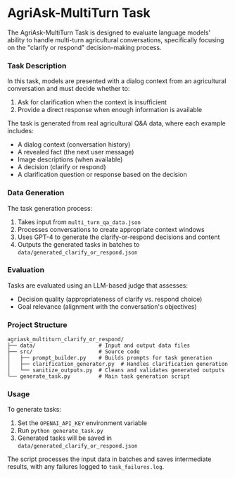 # AgriAsk-MultiTurn Task

The AgriAsk-MultiTurn Task is designed to evaluate language models' ability to handle multi-turn agricultural conversations, specifically focusing on the "clarify or respond" decision-making process.

### Task Description

In this task, models are presented with a dialog context from an agricultural conversation and must decide whether to:
1. Ask for clarification when the context is insufficient
2. Provide a direct response when enough information is available

The task is generated from real agricultural Q&A data, where each example includes:
- A dialog context (conversation history)
- A revealed fact (the next user message)
- Image descriptions (when available)
- A decision (clarify or respond)
- A clarification question or response based on the decision

### Data Generation

The task generation process:
1. Takes input from `multi_turn_qa_data.json`
2. Processes conversations to create appropriate context windows
3. Uses GPT-4 to generate the clarify-or-respond decisions and content
4. Outputs the generated tasks in batches to `data/generated_clarify_or_respond.json`

### Evaluation

Tasks are evaluated using an LLM-based judge that assesses:
- Decision quality (appropriateness of clarify vs. respond choice)
- Goal relevance (alignment with the conversation's objectives)

### Project Structure

```
agriask_multiturn_clarify_or_respond/
├── data/                    # Input and output data files
├── src/                     # Source code
│   ├── prompt_builder.py    # Builds prompts for task generation
│   ├── clarification_generator.py  # Handles clarification generation
│   └── sanitize_outputs.py  # Cleans and validates generated outputs
└── generate_task.py         # Main task generation script
```

### Usage

To generate tasks:
1. Set the `OPENAI_API_KEY` environment variable
2. Run `python generate_task.py`
3. Generated tasks will be saved in `data/generated_clarify_or_respond.json`

The script processes the input data in batches and saves intermediate results, with any failures logged to `task_failures.log`.
